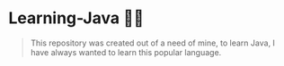 # Learning-Java 👨‍💻
> This repository was created out of a need of mine, to learn Java, I have always wanted to learn this popular language.
